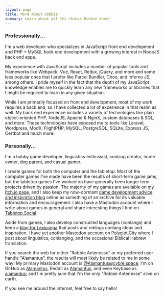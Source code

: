 ```yaml
---
layout: page
title: More About Robbie
summary: Learn about all the things Robbie does!
---
```


### Professionally...

I'm a web developer who specializes in JavaScript front end development and PHP + MySQL back end development with a
growing interest in NodeJS back end apps.

My experience with JavaScript includes a number of popular tools and frameworks like Webpack, Vue, React, Redux,
jQuery, and more and some less popular ones that I prefer like Parcel Bundler, Choo, and Inferno JS, among others.
I pride myself in the fact that the depth of my JavaScript knowledge enables me to quickly learn any new frameworks
or libraries that I might be required to learn in any given situation.

While I am primarily focused on front end development, most of my work requires a back end, so I have collected a
lot of experience in that realm as well. My back end experience includes a variety of technologies like plain
object-oriented PHP, NodeJS, Apache & NginX, custom databases & SQL, and more. These technologies have exposed me
to tools like Laravel, Wordpress, ModX, FlightPHP, MySQL, PostgreSQL, SQLite, Express JS, Certbot and much more.

### Personally...

I'm a hobby game developer, linguistics enthusiast, conlang creator, home owner, dog parent, and casual gamer.

I create games for both the computer and the tabletop. Most of the computer games I've made have been the results
of short-term game jams, but the tabletop games I've worked on have generally been longer term projects driven by
passion. The majority of my games are available on [my Itch.io page](https://alamantus.itch.io), and I also keep my
now-dormant [game development advice and inspiration blog](https://alamantus.com) online as something of an
archive for its valuable information and encouragement. I also have a Mastodon account where I write about
games in general and share interesting things I find on [Tabletop.Social](https://tabletop.social/@Alamantus).

Aside from games, I also develop constructed languages (conlangs) and keep a [blog for Lexiconga](https://blog.lexicon.ga)
that posts and reblogs conlang ideas and inspiration. I have yet another Mastodon account on [Polyglot.City](https://polyglot.city/@Alamantus)
where I post about linguistics, conlanging, and the occasional Biblical Hebrew translation.

If you search the web for either "Robbie Antenesse" or my preferred user handle "Alamantus", the results will most
likely be related to me in some way! My primary Mastodon account is [@Alamantus@cybre.space](https://cybre.space/@Alamantus);
I'm on GitHub as [Alamantus](https://github.com/Alamantus), Reddit as [Alamantus](https://reddit.com/user/alamantus),
and even Keybase as [alamantus](https://keybase.io/alamantus); and I'm pretty sure that I'm the only
"Robbie Antenesse" alive on earth.

If you see me around the internet, feel free to say hello!